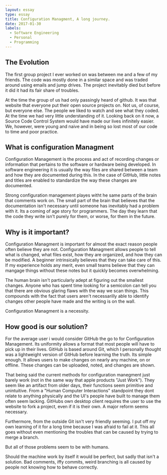```yaml
---
layout: essay
type: essay
title: Configuration Managment, A long journey.
date: 2017-01-30
labels:
  - Software Engineering
  - Personal
  - Programming
---
```


## The Evolution

The first group project I ever worked on was between me and a few of my friends. The code was mostly done in a similar space and was traded around using emails and jump drives. The project inevitably died but before it did it had its fair share of troubles.

At the time the group of us had only passingly heard of github. It was that website that everyone put their open source projects on. Not us, of course, but everyone else. The people we liked to watch and see what they coded. At the time we had very little understanding of it. Looking back on it now, a Source Code Control System would have made our lives infinitely easier. We, however, were young and naive and in being so lost most of our code to time and poor practice.

## What is configuration Managment

Configuration Management is the process and act of recording changes or information that pertains to the software or hardware being developed. In software engineering it is usually the way files are shared between a team and how they are documented during this. In the case of GitHub, little notes and titles are enabled to standardize the way these changes are documented.

Strong configuration management playes witht he same parts of the brain that comments work on. The small part of the brain that believes that the documentation isn't necessary until someone has inevitably had a problem with it. Its a coming of age story for programmers. The day they learn that the code they write isn't purely for them, or worse, for them in the future. 

## Why is it important?

Configuration Managment is important for almost the exact reason people often believe they are not. Configuration Managment allows people to tell what is changed, what files exist, how they are organized, and how they can be modified. A beginner intrinsically believes that they can take care of this. If my experience holds any merit, even small teams believe that they can mangage things without these notes but it quickly becomes overwhelming.

The human brain isn't particularly adept at figuring out the smallest changes. Anyone who has spent time looking for a semicolon can tell you that there are obvious glaring flaws with the way we scan things. This compounds with the fact that users aren't necessarilly able to identify changes other people have made and the writing is on the wall.

Configuration Managment is a necessity. 

## How good is our solution?

For the average user i would consider GitHub the go to for Configuration Management. Its uniformity allows a format that most people will have to pick up in their lives. GitHub is based around Git, which I personally thought was a lightweight version of GitHub before learning the truth. Its simple enough. It allows users to make changes on nearly any machine, on or offline. These changes can be uploaded, noted, and changes are shown.

That being said the current methods for configuration manegment just barely work (not in the same way that apple products "Just Work"). They seem like an artifact from older days, their functions seem primitive and unintuitive. From a "Human Computer Interactions" standpoint they dont relate to anything physically and the UI's people have built to manage them often seem lacking. GitHubs own desktop client requires the user to use the website to fork a project, even if it is their own. A major reform seems necessary. 

Furthermore, from the outside Git isn't very friendly seeming. I put off my own learning of it for a long time because I was afraid to fail at it. This all goes without even mentioning the troubles that can be caused by trying to merge a branch. 

But all of those problems seem to be with humans. 

Should the machine work by itself it would be perfect, but sadly that isn't a solution. Bad comments, iffy commits, weird branching is all caused by people not knowing how to behave correctly. 
